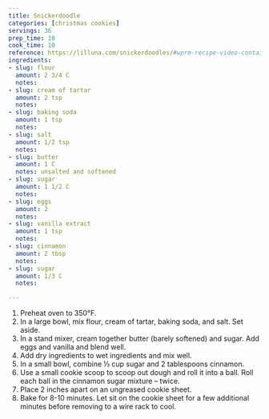 ```yaml
---
title: Snickerdoodle
categories: [christmas cookies]
servings: 36
prep_time: 10
cook_time: 10
reference: https://lilluna.com/snickerdoodles/#wprm-recipe-video-container-95443
ingredients:
- slug: flour
  amount: 2 3/4 C
  notes:
- slug: cream of tartar
  amount: 2 tsp
  notes:
- slug: baking soda
  amount: 1 tsp
  notes:
- slug: salt
  amount: 1/2 tsp
  notes:
- slug: butter
  amount: 1 C
  notes: unsalted and softened
- slug: sugar
  amount: 1 1/2 C
  notes:
- slug: eggs
  amount: 2
  notes:
- slug: vanilla extract
  amount: 1 tsp
  notes:
- slug: cinnamon
  amount: 2 tbsp
  notes:
- slug: sugar
  amount: 1/3 C
  notes:

---
```


1. Preheat oven to 350°F.
2. In a large bowl, mix flour, cream of tartar, baking soda, and salt. Set aside.
3. In a stand mixer, cream together butter (barely softened) and sugar. Add eggs and vanilla and blend well.
4. Add dry ingredients to wet ingredients and mix well.
5. In a small bowl, combine ⅓ cup sugar and 2 tablespoons cinnamon.
6. Use a small cookie scoop to scoop out dough and roll it into a ball. Roll each ball in the cinnamon sugar mixture – twice.
7. Place 2 inches apart on an ungreased cookie sheet.
8. Bake for 8-10 minutes. Let sit on the cookie sheet for a few additional minutes before removing to a wire rack to cool.